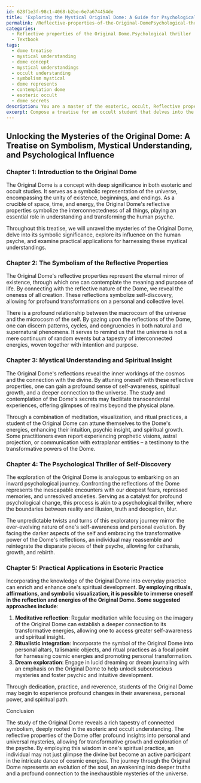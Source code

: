 ```yaml
---
id: 628f1e3f-98c1-4068-b2be-6e7a674454de
title: 'Exploring the Mystical Original Dome: A Guide for Psychological Evolution'
permalink: /Reflective-properties-of-the-Original-DomePsychological-thriller/Exploring-the-Mystical-Original-Dome-A-Guide-for-Psychological-Evolution/
categories:
  - Reflective properties of the Original Dome.Psychological thriller
  - Textbook
tags:
  - dome treatise
  - mystical understanding
  - dome concept
  - mystical understandings
  - occult understanding
  - symbolism mystical
  - dome represents
  - contemplation dome
  - esoteric occult
  - dome secrets
description: You are a master of the esoteric, occult, Reflective properties of the Original Dome.Psychological thriller and education, you have written many textbooks on the subject in ways that provide students with rich and deep understanding of the subject. You are being asked to write textbook-like sections on a topic and you do it with full context, explainability, and reliability in accuracy to the true facts of the topic at hand, in a textbook style that a student would easily be able to learn from, in a rich, engaging, and contextual way. Always include relevant context (such as formulas and history), related concepts, and in a way that someone can gain deep insights from.
excerpt: Compose a treatise for an occult student that delves into the symbolic significance and mystical understanding of the Reflective properties of the Original Dome and its implications on the human psyche. Describe the psychological thriller aspects and the application of this knowledge in esoteric practice. Ensure the information is profound and rich in insights for the student.
---
```


## Unlocking the Mysteries of the Original Dome: A Treatise on Symbolism, Mystical Understanding, and Psychological Influence

### Chapter 1: Introduction to the Original Dome

The Original Dome is a concept with deep significance in both esoteric and occult studies. It serves as a symbolic representation of the universe, encompassing the unity of existence, beginnings, and endings. As a crucible of space, time, and energy, the Original Dome's reflective properties symbolize the interconnectedness of all things, playing an essential role in understanding and transforming the human psyche.

Throughout this treatise, we will unravel the mysteries of the Original Dome, delve into its symbolic significance, explore its influence on the human psyche, and examine practical applications for harnessing these mystical understandings.

### Chapter 2: The Symbolism of the Reflective Properties

The Original Dome's reflective properties represent the eternal mirror of existence, through which one can contemplate the meaning and purpose of life. By connecting with the reflective nature of the Dome, we reveal the oneness of all creation. These reflections symbolize self-discovery, allowing for profound transformations on a personal and collective level.

There is a profound relationship between the macrocosm of the universe and the microcosm of the self. By gazing upon the reflections of the Dome, one can discern patterns, cycles, and congruencies in both natural and supernatural phenomena. It serves to remind us that the universe is not a mere continuum of random events but a tapestry of interconnected energies, woven together with intention and purpose.

### Chapter 3: Mystical Understanding and Spiritual Insight

The Original Dome's reflections reveal the inner workings of the cosmos and the connection with the divine. By attuning oneself with these reflective properties, one can gain a profound sense of self-awareness, spiritual growth, and a deeper connection to the universe. The study and contemplation of the Dome's secrets may facilitate transcendental experiences, offering glimpses of realms beyond the physical plane.

Through a combination of meditation, visualization, and ritual practices, a student of the Original Dome can attune themselves to the Dome's energies, enhancing their intuition, psychic insight, and spiritual growth. Some practitioners even report experiencing prophetic visions, astral projection, or communication with extraplanar entities – a testimony to the transformative powers of the Dome.

### Chapter 4: The Psychological Thriller of Self-Discovery

The exploration of the Original Dome is analogous to embarking on an inward psychological journey. Confronting the reflections of the Dome represents the inescapable encounters with our deepest fears, repressed memories, and unresolved anxieties. Serving as a catalyst for profound psychological change, this process is akin to a psychological thriller, where the boundaries between reality and illusion, truth and deception, blur.

The unpredictable twists and turns of this exploratory journey mirror the ever-evolving nature of one's self-awareness and personal evolution. By facing the darker aspects of the self and embracing the transformative power of the Dome's reflections, an individual may reassemble and reintegrate the disparate pieces of their psyche, allowing for catharsis, growth, and rebirth.

### Chapter 5: Practical Applications in Esoteric Practice

Incorporating the knowledge of the Original Dome into everyday practice can enrich and enhance one's spiritual development. **By employing rituals, affirmations, and symbolic visualization, it is possible to immerse oneself in the reflection and energies of the Original Dome. Some suggested approaches include**:

1. ****Meditative reflection****: Regular meditation while focusing on the imagery of the Original Dome can establish a deeper connection to its transformative energies, allowing one to access greater self-awareness and spiritual insight.
2. ****Ritualistic integration****: Incorporate the symbol of the Original Dome into personal altars, talismanic objects, and ritual practices as a focal point for harnessing cosmic energies and promoting personal transformation.
3. ****Dream exploration****: Engage in lucid dreaming or dream journaling with an emphasis on the Original Dome to help unlock subconscious mysteries and foster psychic and intuitive development.

Through dedication, practice, and reverence, students of the Original Dome may begin to experience profound changes in their awareness, personal power, and spiritual path.

Conclusion

The study of the Original Dome reveals a rich tapestry of connected symbolism, deeply rooted in the esoteric and occult understanding. The reflective properties of the Dome offer profound insights into personal and universal mysteries, allowing for transformative growth and exploration of the psyche. By employing this wisdom in one's spiritual practice, an individual may not just glimpse the divine but become an active participant in the intricate dance of cosmic energies. The journey through the Original Dome represents an evolution of the soul, an awakening into deeper truths and a profound connection to the inexhaustible mysteries of the universe.
